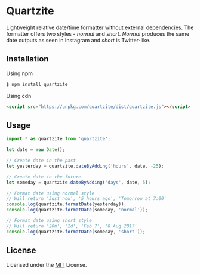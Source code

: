 # Quartzite

Lightweight relative date/time formatter without external dependencies.
The formatter offers two styles - *normal* and *short*. *Normal* produces the 
same date outputs as seen in Instagram and *short* is Twitter-like.

## Installation

Using npm

```sh
$ npm install quartzite
```

Using cdn

```html
<script src="https://unpkg.com/quartzite/dist/quartzite.js"></script>
```

## Usage

```javascript
import * as quartzite from 'quartzite';

let date = new Date();

// Create date in the past
let yesterday = quartzite.dateByAdding('hours', date, -25);

// Create date in the future
let someday = quartzite.dateByAdding('days', date, 5);

// Format date using normal style
// Will return 'Just now', '5 hours ago', 'Tomorrow at 7:00'
console.log(quartzite.formatDate(yesterday));
console.log(quartzite.formatDate(someday, 'normal'));

// Format date using short style
// Will return '20m', '2d', 'Feb 7', '8 Aug 2017'
console.log(quartzite.formatDate(someday, 'short'));
```

## License

Licensed under the [MIT](LICENSE) License.
